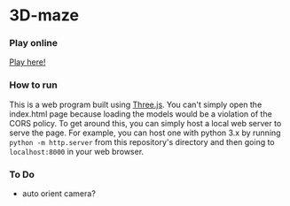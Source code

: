 # 3D-maze

### Play online
[Play here!](https://www.chrisraff.com/3d-maze)

### How to run
This is a web program built using [Three.js](https://threejs.org/). You can't simply open the index.html page because loading the models would be a violation of the CORS policy. To get around this, you can simply host a local web server to serve the page. For example, you can host one with python 3.x by running `python -m http.server` from this repository's directory and then going to `localhost:8000` in your web browser.
 
### To Do
* auto orient camera?
